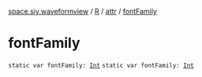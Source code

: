 [space.siy.waveformview](../../index.md) / [R](../index.md) / [attr](index.md) / [fontFamily](./font-family.md)

# fontFamily

`static var fontFamily: `[`Int`](https://kotlinlang.org/api/latest/jvm/stdlib/kotlin/-int/index.html)
`static var fontFamily: `[`Int`](https://kotlinlang.org/api/latest/jvm/stdlib/kotlin/-int/index.html)